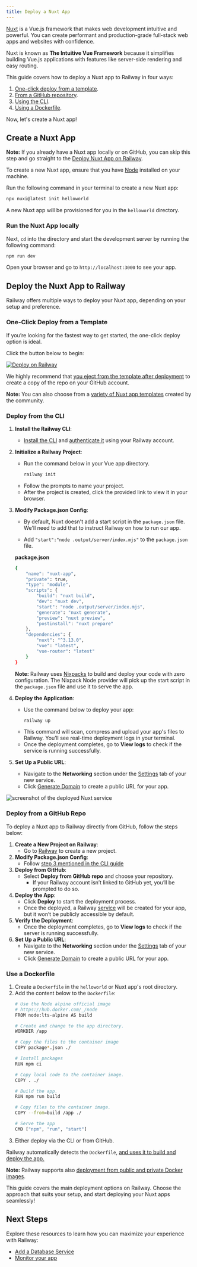 ```yaml
---
title: Deploy a Nuxt App
---
```


[Nuxt](https://nuxt.com) is a Vue.js framework that makes web development intuitive and powerful. You can create performant and production-grade full-stack web apps and websites with confidence.

Nuxt is known as **The Intuitive Vue Framework** because it simplifies building Vue.js applications with features like server-side rendering and easy routing.

This guide covers how to deploy a Nuxt app to Railway in four ways:

1. [One-click deploy from a template](#one-click-deploy-from-a-template).
2. [From a GitHub repository](#deploy-from-a-github-repo).
3. [Using the CLI](#deploy-from-the-cli).
4. [Using a Dockerfile](#use-a-dockerfile).

Now, let's create a Nuxt app!

## Create a Nuxt App

**Note:** If you already have a Nuxt app locally or on GitHub, you can skip this step and go straight to the [Deploy Nuxt App on Railway](#deploy-the-nuxt-app-to-railway).

To create a new Nuxt app, ensure that you have [Node](https://nodejs.org/en/learn/getting-started/how-to-install-nodejs) installed on your machine.

Run the following command in your terminal to create a new Nuxt app:

```bash
npx nuxi@latest init helloworld
```

A new Nuxt app will be provisioned for you in the `helloworld` directory.

### Run the Nuxt App locally

Next, `cd` into the directory and start the development server by running the following command:

```bash
npm run dev
```

Open your browser and go to `http://localhost:3000` to see your app.

## Deploy the Nuxt App to Railway

Railway offers multiple ways to deploy your Nuxt app, depending on your setup and preference. 

### One-Click Deploy from a Template

If you’re looking for the fastest way to get started, the one-click deploy option is ideal.

Click the button below to begin:

[![Deploy on Railway](https://railway.app/button.svg)](https://railway.app/new/template/lQQgLR)

We highly recommend that [you eject from the template after deployment](/guides/deploy#eject-from-template-repository) to create a copy of the repo on your GitHub account.

**Note:** You can also choose from a <a href="https://railway.app/templates?q=nuxt" target="_blank">variety of Nuxt app templates</a> created by the community.

### Deploy from the CLI

1. **Install the Railway CLI**:
    - <a href="/guides/cli#installing-the-cli" target="_blank">Install the CLI</a> and <a href="/guides/cli#authenticating-with-the-cli" target="_blank">authenticate it</a> using your Railway account.
2. **Initialize a Railway Project**:
    - Run the command below in your Vue app directory. 
        ```bash
        railway init
        ```
    - Follow the prompts to name your project.
    - After the project is created, click the provided link to view it in your browser.
3. **Modify Package.json Config**:
    - By default, Nuxt doesn't add a start script in the `package.json` file. We'll need to add that to instruct Railway on how to run our app. 
    
    - Add `"start":"node .output/server/index.mjs"` to the `package.json` file.

    **package.json**
    ```bash
    {
        "name": "nuxt-app",
        "private": true,
        "type": "module",
        "scripts": {
            "build": "nuxt build",
            "dev": "nuxt dev",
            "start": "node .output/server/index.mjs",
            "generate": "nuxt generate",
            "preview": "nuxt preview",
            "postinstall": "nuxt prepare"
        },
        "dependencies": {
            "nuxt": "^3.13.0",
            "vue": "latest",
            "vue-router": "latest"
        }
    }
    ```
    **Note:** Railway uses [Nixpacks](/reference/nixpacks) to build and deploy your code with zero configuration. The Nixpack Node provider will pick up the start script in the `package.json` file and use it to serve the app.
4. **Deploy the Application**:
    - Use the command below to deploy your app:
        ```bash
        railway up
        ```
    - This command will scan, compress and upload your app's files to Railway. You’ll see real-time deployment logs in your terminal.
    - Once the deployment completes, go to **View logs** to check if the service is running successfully.
5. **Set Up a Public URL**:
    - Navigate to the **Networking** section under the [Settings](/overview/the-basics#service-settings) tab of your new service.
    - Click [Generate Domain](/guides/public-networking#railway-provided-domain) to create a public URL for your app.

<Image src="https://res.cloudinary.com/railway/image/upload/f_auto,q_auto/v1729262446/docs/quick-start/nuxt_app.png"
alt="screenshot of the deployed Nuxt service"
layout="responsive"
width={2383} height={2003} quality={100} />

### Deploy from a GitHub Repo

To deploy a Nuxt app to Railway directly from GitHub, follow the steps below:

1. **Create a New Project on Railway**:
    - Go to <a href="https://railway.app/new" target="_blank">Railway</a> to create a new project.
2. **Modify Package.json Config**:
    - Follow [step 3 mentioned in the CLI guide](#deploy-from-the-cli)
3. **Deploy from GitHub**: 
    - Select **Deploy from GitHub repo** and choose your repository.
        - If your Railway account isn’t linked to GitHub yet, you’ll be prompted to do so.
4. **Deploy the App**: 
    - Click **Deploy** to start the deployment process.
    - Once the deployed, a Railway [service](/guides/services) will be created for your app, but it won’t be publicly accessible by default.
5. **Verify the Deployment**:
    - Once the deployment completes, go to **View logs** to check if the server is running successfully.
6. **Set Up a Public URL**:
    - Navigate to the **Networking** section under the [Settings](/overview/the-basics#service-settings) tab of your new service.
    - Click [Generate Domain](/guides/public-networking#railway-provided-domain) to create a public URL for your app.

### Use a Dockerfile

1. Create a `Dockerfile` in the `helloworld` or Nuxt app's root directory.
2. Add the content below to the `Dockerfile`:
    ```bash
    # Use the Node alpine official image
    # https://hub.docker.com/_/node
    FROM node:lts-alpine AS build

    # Create and change to the app directory.
    WORKDIR /app

    # Copy the files to the container image
    COPY package*.json ./

    # Install packages
    RUN npm ci

    # Copy local code to the container image.
    COPY . ./

    # Build the app.
    RUN npm run build

    # Copy files to the container image.
    COPY --from=build /app ./
    
    # Serve the app
    CMD ["npm", "run", "start"]
    ```
3. Either deploy via the CLI or from GitHub.

Railway automatically detects the `Dockerfile`, [and uses it to build and deploy the app.](/guides/dockerfiles)

**Note:** Railway supports also <a href="/guides/services#deploying-a-public-docker-image" target="_blank">deployment from public and private Docker images</a>.

This guide covers the main deployment options on Railway. Choose the approach that suits your setup, and start deploying your Nuxt apps seamlessly!

## Next Steps

Explore these resources to learn how you can maximize your experience with Railway:

- [Add a Database Service](/guides/build-a-database-service)
- [Monitor your app](/guides/monitoring)

